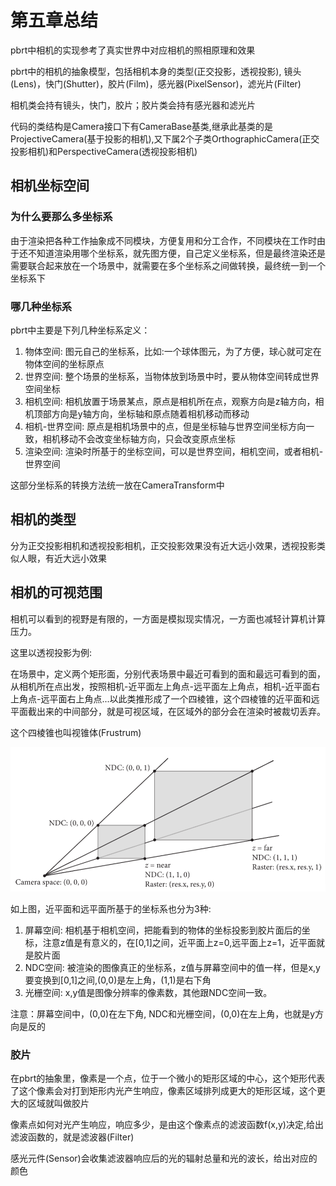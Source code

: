 # 第五章总结

pbrt中相机的实现参考了真实世界中对应相机的照相原理和效果

pbrt中的相机的抽象模型，包括相机本身的类型(正交投影，透视投影), 镜头(Lens)，快门(Shutter)，胶片(Film)，感光器(PixelSensor)，滤光片(Filter)

相机类会持有镜头，快门，胶片；胶片类会持有感光器和滤光片

代码的类结构是Camera接口下有CameraBase基类,继承此基类的是ProjectiveCamera(基于投影的相机),又下属2个子类OrthographicCamera(正交投影相机)和PerspectiveCamera(透视投影相机)

## 相机坐标空间

### 为什么要那么多坐标系

由于渲染把各种工作抽象成不同模块，方便复用和分工合作，不同模块在工作时由于还不知道渲染用哪个坐标系，就先图方便，自己定义坐标系，但是最终渲染还是需要联合起来放在一个场景中，就需要在多个坐标系之间做转换，最终统一到一个坐标系下

### 哪几种坐标系

pbrt中主要是下列几种坐标系定义：

1. 物体空间: 图元自己的坐标系，比如:一个球体图元，为了方便，球心就可定在物体空间的坐标原点
2. 世界空间: 整个场景的坐标系，当物体放到场景中时，要从物体空间转成世界空间坐标
3. 相机空间: 相机放置于场景某点，原点是相机所在点，观察方向是z轴方向，相机顶部方向是y轴方向，坐标轴和原点随着相机移动而移动
4. 相机-世界空间: 原点是相机场景中的点，但是坐标轴与世界空间坐标方向一致，相机移动不会改变坐标轴方向，只会改变原点坐标
5. 渲染空间: 渲染时所基于的坐标空间，可以是世界空间，相机空间，或者相机-世界空间

这部分坐标系的转换方法统一放在CameraTransform中

## 相机的类型

分为正交投影相机和透视投影相机，正交投影效果没有近大远小效果，透视投影类似人眼，有近大远小效果

## 相机的可视范围

相机可以看到的视野是有限的，一方面是模拟现实情况，一方面也减轻计算机计算压力。

这里以透视投影为例:

在场景中，定义两个矩形面，分别代表场景中最近可看到的面和最远可看到的面，从相机所在点出发，按照相机-近平面左上角点-远平面左上角点，相机-近平面右上角点-远平面右上角点...以此类推形成了一个四棱锥，这个四棱锥的近平面和远平面截出来的中间部分，就是可视区域，在区域外的部分会在渲染时被裁切丢弃。

这个四棱锥也叫视锥体(Frustrum)

![图5.2](img/fg5_2.png)

如上图，近平面和远平面所基于的坐标系也分为3种:

1. 屏幕空间: 相机基于相机空间，把能看到的物体的坐标投影到胶片面后的坐标，注意z值是有意义的，在[0,1]之间，近平面上z=0,远平面上z=1，近平面就是胶片面
2. NDC空间: 被渲染的图像真正的坐标系，z值与屏幕空间中的值一样，但是x,y要变换到[0,1]之间,(0,0)是左上角，(1,1)是右下角
3. 光栅空间: x,y值是图像分辨率的像素数，其他跟NDC空间一致。

注意：屏幕空间中，(0,0)在左下角, NDC和光栅空间，(0,0)在左上角，也就是y方向是反的

### 胶片

在pbrt的抽象里，像素是一个点，位于一个微小的矩形区域的中心，这个矩形代表了这个像素会对打到矩形内光产生响应，像素区域排列成更大的矩形区域，这个更大的区域就叫做胶片

像素点如何对光产生响应，响应多少，是由这个像素点的滤波函数f(x,y)决定,给出滤波函数的，就是滤波器(Filter)

感光元件(Sensor)会收集滤波器响应后的光的辐射总量和光的波长，给出对应的颜色
